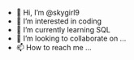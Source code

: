 - 👋 Hi, I’m @skygirl9
- 👀 I’m interested in coding 
- 🌱 I’m currently learning SQL 
- 💞️ I’m looking to collaborate on ...
- 📫 How to reach me ...

<!---
skygirl9/skygirl9 is a ✨ special ✨ repository because its `README.md` (this file) appears on your GitHub profile.
You can click the Preview link to take a look at your changes.
--->
